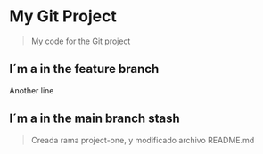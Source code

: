 # My Git Project

>My code for the Git project

## I´m a in the feature branch

Another line
## I´m a in the main branch stash

>Creada rama project-one, y modificado archivo README.md

